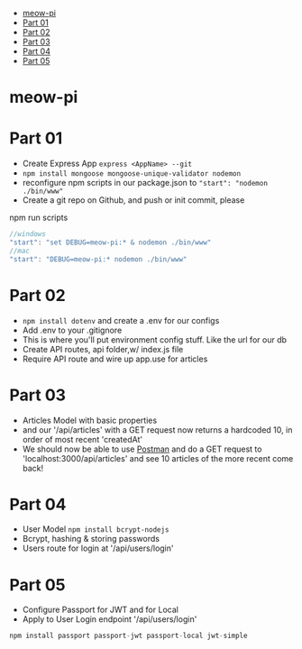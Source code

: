 <!-- TOC -->

* [meow-pi](#meow-pi)
* [Part 01](#part-01)
* [Part 02](#part-02)
* [Part 03](#part-03)
* [Part 04](#part-04)
* [Part 05](#part-05)

<!-- /TOC -->

# meow-pi

# Part 01

* Create Express App `express <AppName> --git`
* `npm install mongoose mongoose-unique-validator nodemon`
* reconfigure npm scripts in our package.json to `"start": "nodemon ./bin/www"`
* Create a git repo on Github, and push or init commit, please

npm run scripts

```js
//windows
"start": "set DEBUG=meow-pi:* & nodemon ./bin/www"
//mac
"start": "DEBUG=meow-pi:* nodemon ./bin/www"
```

# Part 02

* `npm install dotenv` and create a .env for our configs
* Add .env to your .gitignore
* This is where you'll put environment config stuff. Like the url for our db
* Create API routes, api folder,w/ index.js file
* Require API route and wire up app.use for articles

# Part 03

* Articles Model with basic properties
* and our '/api/articles' with a GET request now returns a hardcoded 10, in
  order of most recent 'createdAt'
* We should now be able to use [Postman](https://www.getpostman.com/) and do a
  GET request to 'localhost:3000/api/articles' and see 10 articles of the more
  recent come back!

# Part 04

* User Model `npm install bcrypt-nodejs`
* Bcrypt, hashing & storing passwords
* Users route for login at '/api/users/login'

# Part 05

* Configure Passport for JWT and for Local
* Apply to User Login endpoint '/api/users/login'

```js
npm install passport passport-jwt passport-local jwt-simple
```
